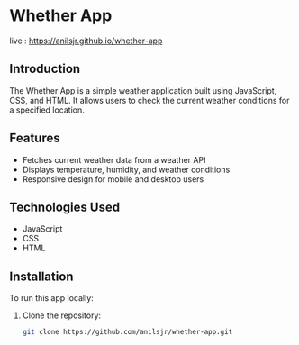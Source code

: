 # Whether App
live : https://anilsjr.github.io/whether-app
## Introduction
The Whether App is a simple weather application built using JavaScript, CSS, and HTML. It allows users to check the current weather conditions for a specified location.

## Features
- Fetches current weather data from a weather API
- Displays temperature, humidity, and weather conditions
- Responsive design for mobile and desktop users

## Technologies Used
- JavaScript
- CSS
- HTML

## Installation
To run this app locally:

1. Clone the repository:
   ```sh
   git clone https://github.com/anilsjr/whether-app.git
